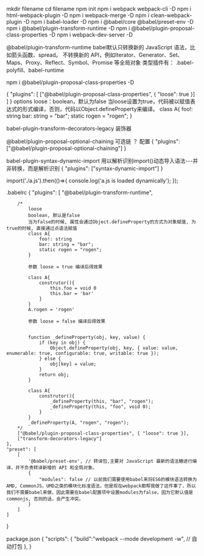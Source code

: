 mkdir filename
cd filename
npm init
npm i webpack webpack-cli -D
npm i html-webpack-plugin -D
npm i webpack-merge -D
npm i clean-webpack-plugin -D
npm i babel-loader -D
npm i @babel/core @babel/preset-env -D
npm i @babel/plugin-transform-runtime -D
npm i @babel/plugin-proposal-class-properties -D
npm i webpack-dev-server -D



@babel/plugin-transform-runtime
babel默认只转换新的 JavaScript 语法，比如箭头函数、spread。
不转换新的 API，例如Iterator、Generator、Set、Maps、Proxy、Reflect、Symbol、Promise 等全局对象
类型插件有： .babel-polyfill、babel-runtime

npm i @babel/plugin-proposal-class-properties -D

{
  "plugins": [
    ["@babel/plugin-proposal-class-properties", { "loose": true }]
  ]
}
options
loose：boolean，默认为false
当loose设置为true，代码被以赋值表达式的形式编译，否则，代码以Object.defineProperty来编译。
class A{
	foo!: string
	bar: string = "bar";
	static rogen = "rogen";
}


babel-plugin-transform-decorators-legacy
装饰器


@babel/plugin-proposal-optional-chaining
可选链 ？
配置
{
  "plugins": ["@babel/plugin-proposal-optional-chaining"]
}


babel-plugin-syntax-dynamic-import
用以解析识别import()动态导入语法---并非转换，而是解析识别
{
  "plugins": ["syntax-dynamic-import"]
}

import('./a.js').then(()=>{
  console.log('a.js is loaded dynamically');
});


.babelrc
{
    "plugins": [
        "@babel/plugin-transform-runtime",

        /*
            loose
            boolean, 默认是false
            当为false的时候, 属性会通过Object.defineProperty的方式为对象赋值, 为true的时候, 直接通过点语法赋值
            class A{
                foo!: string
                bar: string = "bar";
                static rogen = "rogen";
            }

            参数 loose = true 编译后得效果

            class A{
                construtor(){
                    this.foo = void 0 
                    this.bar = 'bar'
                }
            }
            A.rogen = 'rogen'

            参数 loose = false 编译后得效果


            function _defineProperty(obj, key, value) { 
                if (key in obj) { 
                    Object.defineProperty(obj, key, { value: value, enumerable: true, configurable: true, writable: true }); 
                } else { 
                    obj[key] = value; 
                }
                return obj; 
            }

            class A{
                construtor(){
                    _defineProperty(this, "bar", "rogen");
                    _defineProperty(this, "foo", void 0);
                }
            }
            _defineProperty(A, "rogen", "rogen");
        */
        ["@babel/plugin-proposal-class-properties", { "loose": true }],
        ["transform-decorators-legacy"]
    ],
    "preset": [
        [
            '@babel/preset-env', // 转译包,主要对 JavaScript 最新的语法糖进行编译，并不负责转译新增的 API 和全局对象。
            {
                "modules": false // 以前我们需要使用babel来将ES6的模块语法转换为AMD, CommonJS，UMD之类的模块化标准语法，但是现在webpack都帮我做了这件事了，所以我们不需要babel来做，因此需要在babel配置项中设置modules为false，因为它默认值是commonjs, 否则的话，会产生冲突。
            }
        ]
    ]
}

package.json
{
    "scripts": {
    "build":"webpack --mode development -w", // 自动打包
    },
}